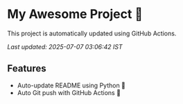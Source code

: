 # My Awesome Project 🚀

This project is automatically updated using GitHub Actions.

_Last updated: 2025-07-07 03:06:42 IST_

## Features
- Auto-update README using Python 🐍
- Auto Git push with GitHub Actions 🤖
